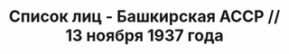 ---
title: Список лиц - Башкирская АССР // 13 ноября 1937 года
description: РГАСПИ, ф.17, т.4, оп.171, дело 412, лист 231
images:
- /disk/pictures/v04/17-171-412-231.jpg
- /disk/pictures/v04/17-171-412-232.jpg
- /disk/pictures/v04/17-171-412-233.jpg
- /disk/pictures/v04/17-171-412-234.jpg
- /disk/pictures/v04/17-171-412-235.jpg
---